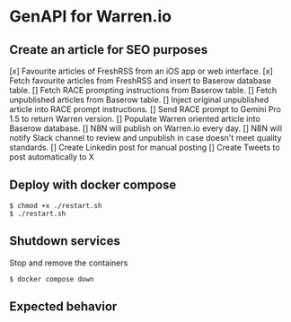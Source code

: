 # GenAPI for Warren.io

## Create an article for SEO purposes
[x] Favourite articles of FreshRSS from an iOS app or web interface.
[x] Fetch favourite articles from FreshRSS and insert to Baserow database table.
[] Fetch RACE prompting instructions from Baserow table.
[] Fetch unpublished articles from Baserow table.
[] Inject original unpublished article into RACE prompt instructions.
[] Send RACE prompt to Gemini Pro 1.5 to return Warren version.
[] Populate Warren oriented article into Baserow database.
[] N8N will publish on Warren.io every day.
[] N8N will notify Slack channel to review and unpublish in case doesn't meet quality standards.
[] Create Linkedin post for manual posting
[] Create Tweets to post automatically to X





## Deploy with docker compose
```
$ chmod +x ./restart.sh
$ ./restart.sh
```

## Shutdown services
Stop and remove the containers
```
$ docker compose down
```

## Expected behavior 

